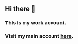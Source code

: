 ## Hi there 👋

### This is my work account.

### Visit my main account [here](https://github.com/shahadathhs).
